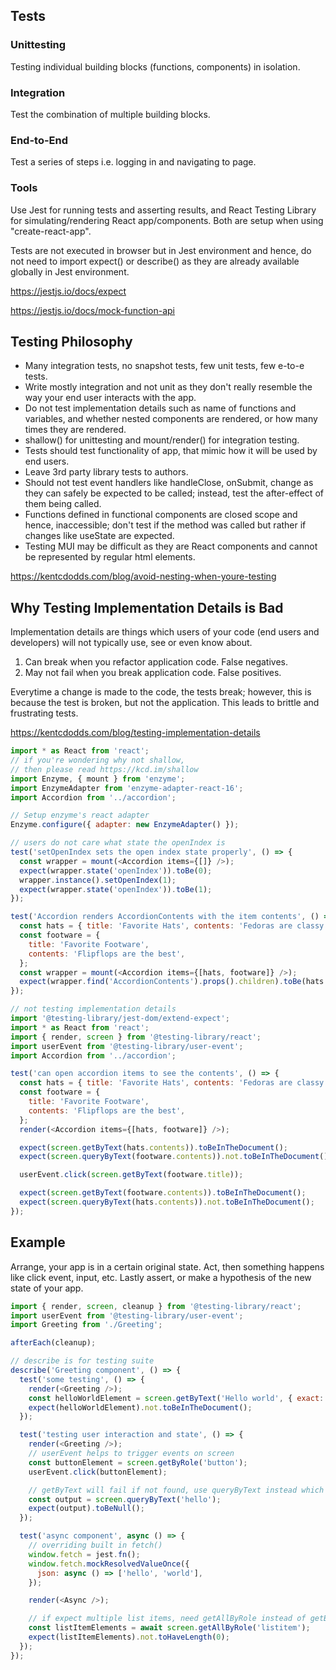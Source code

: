 ## Tests

### Unittesting

Testing individual building blocks (functions, components) in isolation.

### Integration

Test the combination of multiple building blocks.

### End-to-End

Test a series of steps i.e. logging in and navigating to page.

### Tools

Use Jest for running tests and asserting results, and React Testing Library for simulating/rendering React app/components. Both are setup when using "create-react-app".

Tests are not executed in browser but in Jest environment and hence, do not need to import expect() or describe() as they are already available globally in Jest environment.

https://jestjs.io/docs/expect

https://jestjs.io/docs/mock-function-api

## Testing Philosophy

- Many integration tests, no snapshot tests, few unit tests, few e-to-e tests.
- Write mostly integration and not unit as they don't really resemble the way your end user interacts with the app.
- Do not test implementation details such as name of functions and variables, and whether nested components are rendered, or how many times they are rendered.
- shallow() for unittesting and mount/render() for integration testing.
- Tests should test functionality of app, that mimic how it will be used by end users.
- Leave 3rd party library tests to authors.
- Should not test event handlers like handleClose, onSubmit, change as they can safely be expected to be called; instead, test the after-effect of them being called.
- Functions defined in functional components are closed scope and hence, inaccessible; don't test if the method was called but rather if changes like useState are expected.
- Testing MUI may be difficult as they are React components and cannot be represented by regular html elements.

https://kentcdodds.com/blog/avoid-nesting-when-youre-testing

## Why Testing Implementation Details is Bad

Implementation details are things which users of your code (end users and developers) will not typically use, see or even know about.

1. Can break when you refactor application code. False negatives.
2. May not fail when you break application code. False positives.

Everytime a change is made to the code, the tests break; however, this is because the test is broken, but not the application. This leads to brittle and frustrating tests.

https://kentcdodds.com/blog/testing-implementation-details

```js
import * as React from 'react';
// if you're wondering why not shallow,
// then please read https://kcd.im/shallow
import Enzyme, { mount } from 'enzyme';
import EnzymeAdapter from 'enzyme-adapter-react-16';
import Accordion from '../accordion';

// Setup enzyme's react adapter
Enzyme.configure({ adapter: new EnzymeAdapter() });

// users do not care what state the openIndex is
test('setOpenIndex sets the open index state properly', () => {
  const wrapper = mount(<Accordion items={[]} />);
  expect(wrapper.state('openIndex')).toBe(0);
  wrapper.instance().setOpenIndex(1);
  expect(wrapper.state('openIndex')).toBe(1);
});

test('Accordion renders AccordionContents with the item contents', () => {
  const hats = { title: 'Favorite Hats', contents: 'Fedoras are classy' };
  const footware = {
    title: 'Favorite Footware',
    contents: 'Flipflops are the best',
  };
  const wrapper = mount(<Accordion items={[hats, footware]} />);
  expect(wrapper.find('AccordionContents').props().children).toBe(hats.contents);
});
```

```js
// not testing implementation details
import '@testing-library/jest-dom/extend-expect';
import * as React from 'react';
import { render, screen } from '@testing-library/react';
import userEvent from '@testing-library/user-event';
import Accordion from '../accordion';

test('can open accordion items to see the contents', () => {
  const hats = { title: 'Favorite Hats', contents: 'Fedoras are classy' };
  const footware = {
    title: 'Favorite Footware',
    contents: 'Flipflops are the best',
  };
  render(<Accordion items={[hats, footware]} />);

  expect(screen.getByText(hats.contents)).toBeInTheDocument();
  expect(screen.queryByText(footware.contents)).not.toBeInTheDocument();

  userEvent.click(screen.getByText(footware.title));

  expect(screen.getByText(footware.contents)).toBeInTheDocument();
  expect(screen.queryByText(hats.contents)).not.toBeInTheDocument();
});
```

## Example

Arrange, your app is in a certain original state. Act, then something happens like click event, input, etc. Lastly assert, or make a hypothesis of the new state of your app.

```js
import { render, screen, cleanup } from '@testing-library/react';
import userEvent from '@testing-library/user-event';
import Greeting from './Greeting';

afterEach(cleanup);

// describe is for testing suite
describe('Greeting component', () => {
  test('some testing', () => {
    render(<Greeting />);
    const helloWorldElement = screen.getByText('Hello world', { exact: false });
    expect(helloWorldElement).not.toBeInTheDocument();
  });

  test('testing user interaction and state', () => {
    render(<Greeting />);
    // userEvent helps to trigger events on screen
    const buttonElement = screen.getByRole('button');
    userEvent.click(buttonElement);

    // getByText will fail if not found, use queryByText instead which returns null
    const output = screen.queryByText('hello');
    expect(output).toBeNull();
  });

  test('async component', async () => {
    // overriding built in fetch()
    window.fetch = jest.fn();
    window.fetch.mockResolvedValueOnce({
      json: async () => ['hello', 'world'],
    });

    render(<Async />);

    // if expect multiple list items, need getAllByRole instead of getByRole
    const listItemElements = await screen.getAllByRole('listitem');
    expect(listItemElements).not.toHaveLength(0);
  });
});
```
